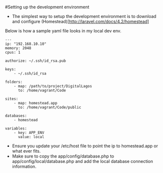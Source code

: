 #Setting up the development environment

 - The simplest way to setup the development environment is to download and configure (Homestead)[http://laravel.com/docs/4.2/homestead]
 
 Below is how a sample yaml file looks in my local dev env.
 
 ~~~
 ---
 ip: "192.168.10.10"
 memory: 2048
 cpus: 1
 
 authorize: ~/.ssh/id_rsa.pub
 
 keys:
     - ~/.ssh/id_rsa
 
 folders:
     - map: /path/to/project/DigitalLagos
       to: /home/vagrant/Code
 
 sites:
     - map: homestead.app
       to: /home/vagrant/Code/public
 
 databases:
     - homestead
 
 variables:
     - key: APP_ENV
       value: local
~~~

- Ensure you update your /etc/host file to point the ip to homestead.app or what ever fits.
- Make sure to copy the app/config/database.php to app/config/local/database.php and add the local database 
connection information.